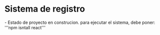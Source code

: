 <h1>Sistema de registro</h1>
- Estado de proyecto en construcion.
para ejecutar el sistema, debe poner:
'''npm isntall react'''
